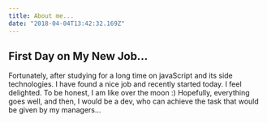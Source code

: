 ```yaml
---
title: About me...
date: "2018-04-04T13:42:32.169Z"
---
```


## First Day on My New Job...

Fortunately, after studying for a long time on javaScript and its side technologies. I have found a nice job and recently started today. I feel delighted. To be honest, I am like over the moon :) Hopefully, everything goes well, and then, I would be a dev, who can achieve the task that would be given by my managers...
